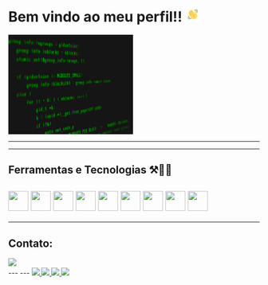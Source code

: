# Bem vindo ao meu perfil!! <img src="gif/wave.gif" alt="waving hands" style="height: 30px; width:30px;"/>
<img src="gif/code1.gif" alt="waving hands" align=center style="height: 200px; width:250px;"/>

---
---

## Ferramentas e Tecnologias ⚒️👨‍💻

   <img src="https://cdn.jsdelivr.net/gh/devicons/devicon/icons/vscode/vscode-original.svg" width="40" height="40" /> <img src="https://cdn.jsdelivr.net/gh/devicons/devicon/icons/git/git-original.svg" width="40" height="40"/> <img src="https://cdn.jsdelivr.net/gh/devicons/devicon/icons/python/python-original.svg" width="40" height="40" />   <img src="https://cdn.jsdelivr.net/gh/devicons/devicon/icons/html5/html5-original.svg" width="40" height="40"/> <img src="https://cdn.jsdelivr.net/gh/devicons/devicon/icons/css3/css3-original.svg" width="40" height="40" /> <img src="https://cdn.jsdelivr.net/gh/devicons/devicon/icons/redhat/redhat-original.svg" width="40" height="40" /> <img src="https://cdn.jsdelivr.net/gh/devicons/devicon/icons/linux/linux-original.svg" width="40" height="40" /> <img src="https://cdn.jsdelivr.net/gh/devicons/devicon/icons/googlecloud/googlecloud-original.svg" width="40" height="40" /> <img src="https://cdn.jsdelivr.net/gh/devicons/devicon/icons/amazonwebservices/amazonwebservices-original.svg" width="40" height="40" />
---
---
## Contato:
<div>
  <a href="https://www.linkedin.com/in/eduardo-amorim17" target="_blank"><img src="https://img.shields.io/badge/-LinkedIn-%230077B5?style=for-the-badge&logo=linkedin&logoColor=white" target="_blank"></a>
</div>
---
---
<a href="https://github.com/Edu-Amorim2/github-stats">
<img src="https://github.com/Edu-Amorim2/github-stats/blob/master/generated/overview.svg#gh-dark-mode-only" />
<img src="https://github.com/Edu-Amorim2/github-stats/blob/master/generated/languages.svg#gh-dark-mode-only" />
<img src="https://github.com/Edu-Amorim2/github-stats/blob/master/generated/overview.svg#gh-light-mode-only" />
<img src="https://github.com/Edu-Amorim2/github-stats/blob/master/generated/languages.svg#gh-light-mode-only" />
</a>

